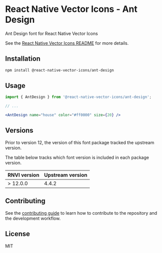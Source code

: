 # React Native Vector Icons - Ant Design

Ant Design font for React Native Vector Icons

See the [React Native Vector Icons README](../../README.md) for more details.

## Installation

```sh
npm install @react-native-vector-icons/ant-design
```

## Usage

```jsx
import { AntDesign } from '@react-native-vector-icons/ant-design';

// ...

<AntDesign name="house" color="#ff0000" size={20} />
```


## Versions

Prior to version 12, the version of this font package tracked the upstream version.

The table below tracks which font version is included in each package version.

| RNVI version | Upstream version |
| ------------ | ---------------- |
| &gt; 12.0.0 | 4.4.2 |

## Contributing

See the [contributing guide](../../CONTRIBUTING.md) to learn how to contribute to the repository and the development workflow.

## License

MIT

